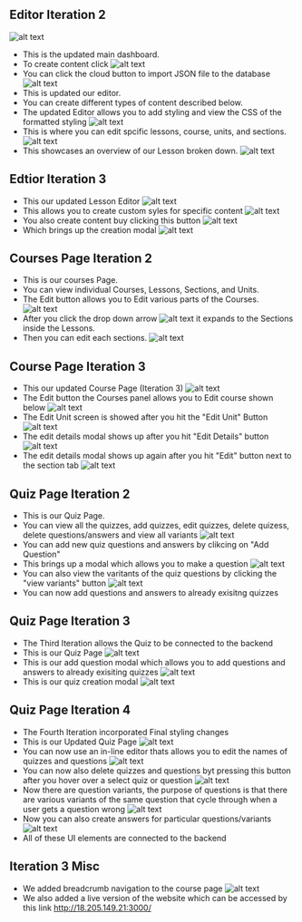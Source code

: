 ## Editor Iteration 2
![alt text](https://github.com/coreybrowndev/next-gen-financial-learning-hub/blob/master/pictures/Screenshot%202024-12-02%20at%2022.06.50.png)
- This is the updated main dashboard.
- To create content click ![alt text](https://github.com/coreybrowndev/next-gen-financial-learning-hub/blob/master/pictures/Capture.PNG)
- You can click the cloud button to import JSON file to the database 
![alt text](https://github.com/coreybrowndev/next-gen-financial-learning-hub/blob/master/pictures/Screenshot%202024-10-22%20at%2019.14.36.png)
- This is updated our editor.
- You can create different types of content described below.
- The updated Editor allows you to add styling and view the CSS of the formatted styling 
![alt text](https://cdn.discordapp.com/attachments/1183911766405677218/1313347594277224488/Screenshot_2024-12-02_at_22.20.50.png?ex=674fcdc3&is=674e7c43&hm=290a54c828d82ed857084308afb8b2334a68ef449b71b9d3052ab3355e482dca&)
- This is where you can edit spcific lessons, course, units, and sections. 
![alt text](https://github.com/coreybrowndev/next-gen-financial-learning-hub/blob/master/pictures/Screenshot%202024-10-22%20at%2019.11.11.png)
- This showcases an overview of our Lesson broken down.
![alt text](https://github.com/coreybrowndev/next-gen-financial-learning-hub/blob/master/pictures/Screenshot%202024-10-22%20at%2019.11.20.png)
## Edtior Iteration 3
- This our updated Lesson Editor
![alt text](https://github.com/coreybrowndev/next-gen-financial-learning-hub/blob/master/pictures/Screenshot_2025-02-03_at_11.20.42_PM.png)
- This allows you to create custom syles for specific content
![alt text](https://github.com/coreybrowndev/next-gen-financial-learning-hub/blob/master/pictures/Screenshot_2025-02-03_at_11.24.21_PM.png)
- You also create content buy clicking this button ![alt text](https://github.com/coreybrowndev/next-gen-financial-learning-hub/blob/master/pictures/Screenshot_2025-02-05_at_3.35.45_PM.png)
- Which brings up the creation modal
![alt text](https://github.com/coreybrowndev/next-gen-financial-learning-hub/blob/master/pictures/Screenshot_2025-02-05_at_3.38.25_PM.png)


## Courses Page Iteration 2
- This is our courses Page.
- You can view individual Courses, Lessons, Sections, and Units.
- The Edit button allows you to Edit various parts of the Courses.
![alt text](https://github.com/coreybrowndev/next-gen-financial-learning-hub/blob/master/pictures/Courses.PNG)
- After you click the drop down arrow ![alt text](https://github.com/coreybrowndev/next-gen-financial-learning-hub/blob/master/pictures/DropDown.PNG) it expands to the Sections inside the Lessons.
- Then you can edit each sections.
![alt text](https://github.com/coreybrowndev/next-gen-financial-learning-hub/blob/master/pictures/Courses_Section.PNG)
## Course Page Iteration 3
- This our updated Course Page (Iteration 3) 
![alt text](https://github.com/coreybrowndev/next-gen-financial-learning-hub/blob/master/pictures/Screenshot_2025-02-03_at_22.56.22.png)
- The Edit button the Courses panel allows you to Edit course shown below
![alt text](https://github.com/coreybrowndev/next-gen-financial-learning-hub/blob/master/pictures/Screenshot_2025-02-03_at_11.27.53_PM.png)
- The Edit Unit screen is showed after you hit the "Edit Unit" Button
![alt text](https://github.com/coreybrowndev/next-gen-financial-learning-hub/blob/master/pictures/Screenshot_2025-02-05_at_3.41.28_PM.png)
- The edit details modal shows up after you hit "Edit Details" button
![alt text](https://github.com/coreybrowndev/next-gen-financial-learning-hub/blob/master/pictures/Screenshot_2025-02-05_at_3.41.45_PM.png)
- The edit details modal shows up again after you hit "Edit" button next to the section tab
![alt text](https://github.com/coreybrowndev/next-gen-financial-learning-hub/blob/master/pictures/Screenshot_2025-02-05_at_3.41.45_PM.png)

## Quiz Page Iteration 2
- This is our Quiz Page.
- You can view all the quizzes, add quizzes, edit quizzes, delete quizess, delete questions/answers and view all variants
![alt text](https://github.com/coreybrowndev/next-gen-financial-learning-hub/blob/master/pictures/Screenshot_2025-02-05_at_3.57.23_PM.png)
- You can add new quiz questions and answers by clikcing on "Add Question"
- This brings up a modal which allows you to make a question
![alt text](https://github.com/coreybrowndev/next-gen-financial-learning-hub/blob/master/pictures/Screenshot%202024-12-02%20at%2022.03.26.png)
- You can also view the varitants of the quiz questions by clicking the "view variants" button
![alt text](https://github.com/coreybrowndev/next-gen-financial-learning-hub/blob/master/pictures/Screenshot%202024-12-02%20at%2022.03.15.png)
- You can now add questions and answers to already exisitng quizzes
## Quiz Page Iteration 3
- The Third Iteration allows the Quiz to be connected to the backend
- This is our Quiz Page
![alt text](https://github.com/coreybrowndev/next-gen-financial-learning-hub/blob/master/pictures/Screenshot_2025-02-05_at_3.41.28_PM.png)
- This is our add question modal which allows you to add questions and answers to already exisiting quizzes
![alt text](https://github.com/coreybrowndev/next-gen-financial-learning-hub/blob/master/pictures/Screenshot_2025-02-05_at_3.57.31_PM.png)
- This is our quiz creation modal
![alt text](https://github.com/coreybrowndev/next-gen-financial-learning-hub/blob/master/pictures/Screenshot_2025-02-05_at_3.57.55_PM.png)
## Quiz Page Iteration 4
- The Fourth Iteration incorporated Final styling changes
- This is our Updated Quiz Page
![alt text](https://github.com/coreybrowndev/next-gen-financial-learning-hub/blob/master/pictures/Iteration%204%20Quiz%20Page.png)
- You can now use an in-line editor thats allows you to edit the names of quizzes and questions
![alt text](https://github.com/coreybrowndev/next-gen-financial-learning-hub/blob/master/pictures/In-line%20editor.png)
- You can now also delete quizzes and questions byt pressing this button after you hover over a select quiz or question
![alt text](https://github.com/coreybrowndev/next-gen-financial-learning-hub/blob/master/pictures/Delete%20button.png)
- Now there are question variants, the purpose of questions is that there are various variants of the same question that cycle through when a user gets a question wrong
![alt text](https://github.com/coreybrowndev/next-gen-financial-learning-hub/blob/master/pictures/Question%20Variants.png)
- Now you can also create answers for particular questions/variants
![alt text](https://github.com/coreybrowndev/next-gen-financial-learning-hub/blob/master/pictures/Create%20Answer%20button.png)
- All of these UI elements are connected to the backend


## Iteration 3 Misc 
- We added breadcrumb navigation to the course page
![alt text](https://github.com/coreybrowndev/next-gen-financial-learning-hub/blob/master/pictures/Screenshot_2025-02-05_at_4.00.28_PM.png)
- We also added a live version of the website which can be accessed by this link http://18.205.149.21:3000/


  
